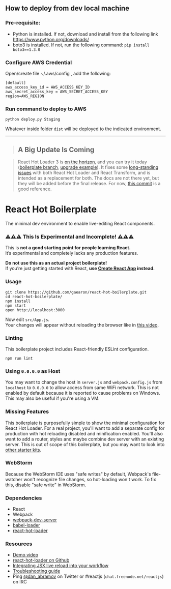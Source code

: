 ## How to deploy from dev local machine
### Pre-requisite:
- Python is installed. If not, download and install from the following link https://www.python.org/downloads/
- boto3 is installed. If not, run the following command: ```pip install boto3==1.3.0```
### Configure AWS Credential
Open/create file ~/.aws/config , add the following:
```
[default]
aws_access_key_id = AWS_ACCESS_KEY_ID
aws_secret_access_key = AWS_SECRET_ACCESS_KEY
region=AWS_REGION
```
### Run command to deploy to AWS
```
python deploy.py Staging
```
Whatever inside folder `dist` will be deployed to the indicated environment.

---



>## A Big Update Is Coming

>React Hot Loader 3 is [on the horizon](https://github.com/gaearon/react-hot-loader/pull/240), and you can try it today ([boilerplate branch](https://github.com/gaearon/react-hot-boilerplate/pull/61), [upgrade example](https://github.com/gaearon/redux-devtools/commit/64f58b7010a1b2a71ad16716eb37ac1031f93915)). It fixes some [long-standing issues](https://twitter.com/dan_abramov/status/722040946075045888) with both React Hot Loader and React Transform, and is intended as a replacement for both. The docs are not there yet, but they will be added before the final release. For now, [this commit](https://github.com/gaearon/redux-devtools/commit/64f58b7010a1b2a71ad16716eb37ac1031f93915) is a good reference.


React Hot Boilerplate
=====================

The minimal dev environment to enable live-editing React components.

### ⚠️⚠️⚠️ This Is Experimental and Incomplete! ⚠️⚠️⚠️

This is **not a good starting point for people learning React.**  
It’s experimental and completely lacks any production features.

**Do not use this as an actual project boilerplate!**  
If you’re just getting started with React, **use [Create React App](https://github.com/facebookincubator/create-react-app) instead.**

### Usage

```
git clone https://github.com/gaearon/react-hot-boilerplate.git
cd react-hot-boilerplate/
npm install
npm start
open http://localhost:3000
```

Now edit `src/App.js`.  
Your changes will appear without reloading the browser like in [this video](http://vimeo.com/100010922).

### Linting

This boilerplate project includes React-friendly ESLint configuration.

```
npm run lint
```

### Using `0.0.0.0` as Host

You may want to change the host in `server.js` and `webpack.config.js` from `localhost` to `0.0.0.0` to allow access from same WiFi network. This is not enabled by default because it is reported to cause problems on Windows. This may also be useful if you're using a VM.

### Missing Features

This boilerplate is purposefully simple to show the minimal configuration for React Hot Loader. For a real project, you'll want to add a separate config for production with hot reloading disabled and minification enabled. You'll also want to add a router, styles and maybe combine dev server with an existing server. This is out of scope of this boilerplate, but you may want to look into [other starter kits](https://github.com/gaearon/react-hot-loader/blob/master/docs/README.md#starter-kits).

### WebStorm

Because the WebStorm IDE uses "safe writes" by default, Webpack's file-watcher won't recognize file changes, so hot-loading won't work. To fix this, disable "safe write" in WebStorm.

### Dependencies

* React
* Webpack
* [webpack-dev-server](https://github.com/webpack/webpack-dev-server)
* [babel-loader](https://github.com/babel/babel-loader)
* [react-hot-loader](https://github.com/gaearon/react-hot-loader)

### Resources

* [Demo video](http://vimeo.com/100010922)
* [react-hot-loader on Github](https://github.com/gaearon/react-hot-loader)
* [Integrating JSX live reload into your workflow](http://gaearon.github.io/react-hot-loader/getstarted/)
* [Troubleshooting guide](https://github.com/gaearon/react-hot-loader/blob/master/docs/Troubleshooting.md)
* Ping [@dan_abramov](https://twitter.com/dan_abramov) on Twitter or #reactjs (`chat.freenode.net/reactjs`) on IRC
